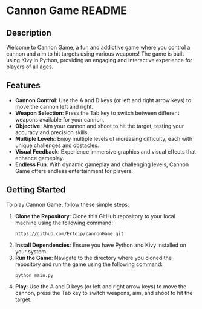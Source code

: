 # Cannon Game README

## Description
Welcome to Cannon Game, a fun and addictive game where you control a cannon and aim to hit targets using various weapons! The game is built using Kivy in Python, providing an engaging and interactive experience for players of all ages.

## Features
- **Cannon Control**: Use the A and D keys (or left and right arrow keys) to move the cannon left and right.
- **Weapon Selection**: Press the Tab key to switch between different weapons available for your cannon.
- **Objective**: Aim your cannon and shoot to hit the target, testing your accuracy and precision skills.
- **Multiple Levels**: Enjoy multiple levels of increasing difficulty, each with unique challenges and obstacles.
- **Visual Feedback**: Experience immersive graphics and visual effects that enhance gameplay.
- **Endless Fun**: With dynamic gameplay and challenging levels, Cannon Game offers endless entertainment for players.

## Getting Started
To play Cannon Game, follow these simple steps:

1. **Clone the Repository**: Clone this GitHub repository to your local machine using the following command:
   ```
   https://github.com/Ertoip/cannonGame.git
   ```
2. **Install Dependencies**: Ensure you have Python and Kivy installed on your system.
3. **Run the Game**: Navigate to the directory where you cloned the repository and run the game using the following command:
   ```
   python main.py
   ```
4. **Play**: Use the A and D keys (or left and right arrow keys) to move the cannon, press the Tab key to switch weapons, aim, and shoot to hit the target.